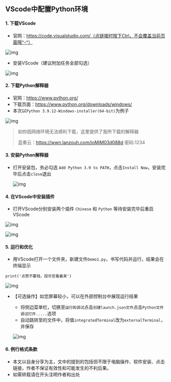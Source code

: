 ## VScode中配置Python环境


#### 1. 下载VScode

- 官网：https://code.visualstudio.com/（点链接时按下Ctrl，不会覆盖当前页面哦^-^）

![img](https://github.com/jasonbu163/Python_learning/tree/master/Python_in_VScode/img/vscode下载.png)

 

- 安装VScode（建议附加任务全部勾选）

![img](https://github.com/jasonbu163/Python_learning/tree/master/Python_in_VScode/img/vscode安装.gif)

 

#### 2. 下载Python解释器

- 官网：https://www.python.org/
- 下载页面：https://www.python.org/downloads/windows/
- 本次以`Python 3.9.12-Windows-installer(64-bit)`为例子

![img](https://github.com/jasonbu163/Python_learning/tree/master/Python_in_VScode/img/解释器下载.png)

> 如你因网络环境无法顺利下载，这里提供了我所下载的解释器
>
> 蓝奏云：https://wwn.lanzouh.com/ioMiM03d088d	密码:1234

 

#### 3. 安装Python解释器

- 打开安装包，务必勾选 `Add Python 3.9 to PATH`，点击`Install Now`，安装完毕后点击`close`退出

  ![img](https://github.com/jasonbu163/Python_learning/tree/master/Python_in_VScode/img/Python安装.png)

 

#### 4. 在VScode中安装插件

- 打开VScode分别安装两个插件 `Chinese` 和 `Python` 等待安装完毕后重启VScode

![img](https://github.com/jasonbu163/Python_learning/tree/master/Python_in_VScode/img/插件下载.png)

![img](https://github.com/jasonbu163/Python_learning/tree/master/Python_in_VScode/img/插件python.png)

 

#### 5. 运行和优化

- 用VScode打开一个文件夹，新建文件`Demo1.py`，书写代码并运行，结果会在终端显示

```
print('点赞不要钱，投币您看着来')
```

![img](https://github.com/jasonbu163/Python_learning/tree/master/Python_in_VScode/img/py运行代码.gif)

 

- 【可选操作】如您屏幕较小，可以在外部控制台中展现运行结果

  - 将侧边菜单栏，切换至`运行和调试`点击`创建launch.json文件`点击`Python文件 调试打开.....`选项
  - 自动跳转至的文件中，将值`integratedTerminal`改为`externalTerminal`，并保存

  ![img](https://github.com/jasonbu163/Python_learning/tree/master/Python_in_VScode/img/py外部运行.png)

 

#### 6. 例行格式条款

- 本文以自身分享为主，文中的提到的包括但不限于电脑操作、软件安装、点击链接，作者不保证有效性和可能发生的不利后果。
- 如需转载请在开头注明作者和出处